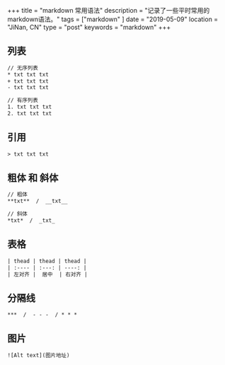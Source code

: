 +++
title = "markdown 常用语法"
description = "记录了一些平时常用的markdown语法。"
tags = ["markdown" ]
date = "2019-05-09"
location = "JiNan, CN"
type = "post"
keywords = "markdown"
+++

## 列表

```txt
// 无序列表
* txt txt txt
+ txt txt txt
- txt txt txt

// 有序列表
1. txt txt txt
2. txt txt txt
```

## 引用

```txt
> txt txt txt
```

## 粗体 和 斜体

```txt
// 粗体
**txt**  /  __txt__

// 斜体
*txt*  /  _txt_
```

## 表格

```txt
| thead | thead | thead |
| :---- | :---: | ----: |
| 左对齐 |  居中  | 右对齐 |
```

## 分隔线

```txt
***  /  - - -  / * * *
```

## 图片
```txt
![Alt text](图片地址)
```